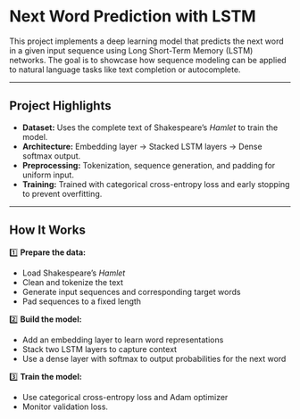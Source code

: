 # Next Word Prediction with LSTM

This project implements a deep learning model that predicts the next word in a given input sequence using Long Short-Term Memory (LSTM) networks. The goal is to showcase how sequence modeling can be applied to natural language tasks like text completion or autocomplete.

---

## Project Highlights

- **Dataset:** Uses the complete text of Shakespeare’s *Hamlet* to train the model.
- **Architecture:** Embedding layer → Stacked LSTM layers → Dense softmax output.
- **Preprocessing:** Tokenization, sequence generation, and padding for uniform input.
- **Training:** Trained with categorical cross-entropy loss and early stopping to prevent overfitting.
---

## How It Works

1️⃣ **Prepare the data:**  
- Load Shakespeare’s *Hamlet*
- Clean and tokenize the text
- Generate input sequences and corresponding target words
- Pad sequences to a fixed length

2️⃣ **Build the model:**  
- Add an embedding layer to learn word representations
- Stack two LSTM layers to capture context
- Use a dense layer with softmax to output probabilities for the next word

3️⃣ **Train the model:**  
- Use categorical cross-entropy loss and Adam optimizer
- Monitor validation loss.
